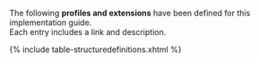 The following **profiles and extensions** have been defined for this implementation guide.  
Each entry includes a link and description.

{% include table-structuredefinitions.xhtml %}
